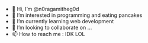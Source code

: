 - 👋 Hi, I’m @n0ragamitheg0d
- 👀 I’m interested in programming and eating pancakes
- 🌱 I’m currently learning web development
- 💞️ I’m looking to collaborate on ...
- 📫 How to reach me : IDK LOL

<!---
n0ragamitheg0d/n0ragamitheg0d is a ✨ special ✨ repository because its `README.md` (this file) appears on your GitHub profile.
You can click the Preview link to take a look at your changes.
--->
